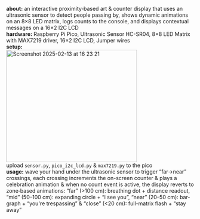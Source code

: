 **about:** an interactive proximity‐based art & counter display that uses an ultrasonic sensor to detect people passing by, shows dynamic animations on an 8×8 LED matrix, logs counts to the console, and displays contextual messages on a 16×2 I2C LCD <br>
**hardware:** Raspberry Pi Pico, Ultrasonic Sensor HC-SR04, 8×8 LED Matrix with MAX7219 driver, 16×2 I2C LCD, Jumper wires <br>
**setup:** <br>
<img height="300" width="350" alt="Screenshot 2025-02-13 at 16 23 21" src="https://github.com/user-attachments/assets/da0d8a18-3116-400f-a503-226a12782a41"/> <br>
upload `sensor.py`, `pico_i2c_lcd.py` & `max7219.py` to the pico <br>
**usage:** wave your hand under the ultrasonic sensor to trigger “far→near” crossings, each crossing increments the on-screen counter & plays a celebration animation & when no count event is active, the display reverts to zone‐based animations: “far” (>100 cm): breathing dot + distance readout, “mid” (50–100 cm): expanding circle + “i see you”, “near” (20–50 cm): bar-graph + “you're trespassing” & “close” (<20 cm): full-matrix flash + “stay away”
